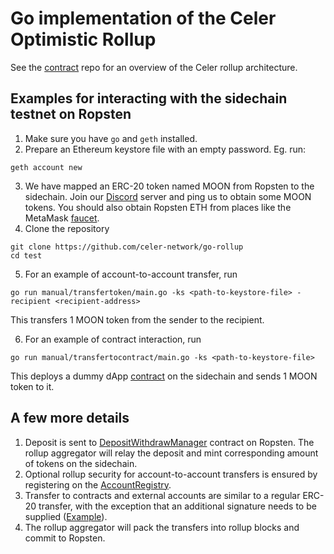 # Go implementation of the Celer Optimistic Rollup

See the [contract](https://github.com/celer-network/rollup-contracts)
repo for an overview of the Celer rollup architecture.

## Examples for interacting with the sidechain testnet on Ropsten

1. Make sure you have `go` and `geth` installed.
2. Prepare an Ethereum keystore file with an empty password. Eg. run:

```shellscript
geth account new
```

3. We have mapped an ERC-20 token named MOON from Ropsten to the sidechain. Join our [Discord](https://discord.gg/uGx4fjQ)
   server and ping us to obtain some MOON tokens. You should also obtain Ropsten ETH from places
   like the MetaMask [faucet](https://faucet.metamask.io).
4. Clone the repository

```shellscript
git clone https://github.com/celer-network/go-rollup
cd test
```

5. For an example of account-to-account transfer, run

```shellscript
go run manual/transfertoken/main.go -ks <path-to-keystore-file> -recipient <recipient-address>
```

This transfers 1 MOON token from the sender to the recipient.

6. For an example of contract interaction, run

```shellscript
go run manual/transfertocontract/main.go -ks <path-to-keystore-file>
```

This deploys a dummy dApp
[contract](https://github.com/celer-network/rollup-contracts/blob/8a1d735cb4af3aa557d106701a73e65ff7a22f00/contracts/sidechain/DummyApp.sol)
on the sidechain and sends 1 MOON token to it.

## A few more details

1. Deposit is sent to [DepositWithdrawManager](https://github.com/celer-network/rollup-contracts/blob/8a1d735cb4af3aa557d106701a73e65ff7a22f00/contracts/mainchain/DepositWithdrawManager.sol) contract on Ropsten. The rollup aggregator will
   relay the deposit and mint corresponding amount of tokens on the sidechain.
2. Optional rollup security for account-to-account transfers is ensured by registering on the [AccountRegistry](https://github.com/celer-network/rollup-contracts/blob/8a1d735cb4af3aa557d106701a73e65ff7a22f00/contracts/mainchain/AccountRegistry.sol#L12).
3. Transfer to contracts and external accounts are similar to a regular ERC-20 transfer, with the
   exception that an additional signature needs to be supplied ([Example](https://github.com/celer-network/go-rollup/blob/5ae956cadfb852163bd208d2a33156140c994461/test/token_mapper.go#L153)).
4. The rollup aggregator will pack the transfers into rollup blocks and commit to Ropsten.
